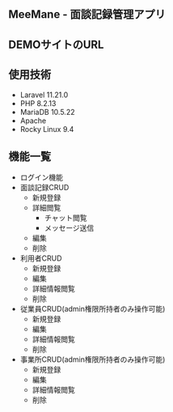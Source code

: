 ## MeeMane - 面談記録管理アプリ

## DEMOサイトのURL

## 使用技術
- Laravel 11.21.0
- PHP 8.2.13
- MariaDB 10.5.22
- Apache
- Rocky Linux 9.4
## 機能一覧

- ログイン機能
- 面談記録CRUD
    - 新規登録
    - 詳細閲覧
        - チャット閲覧
        - メッセージ送信
    - 編集
    - 削除
- 利用者CRUD
    - 新規登録
    - 編集
    - 詳細情報閲覧
    - 削除
- 従業員CRUD(admin権限所持者のみ操作可能)
    - 新規登録
    - 編集
    - 詳細情報閲覧
    - 削除
- 事業所CRUD(admin権限所持者のみ操作可能)
    - 新規登録
    - 編集
    - 詳細情報閲覧
    - 削除

